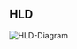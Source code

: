 ## HLD
![HLD-Diagram](https://github.com/user-attachments/assets/b1484efb-981d-4cb0-8280-8c21e402d7c6)
